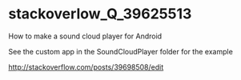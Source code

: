 # stackoverlow_Q_39625513

How to make a sound cloud player for Android

See the custom app in the SoundCloudPlayer folder for the example


http://stackoverflow.com/posts/39698508/edit
